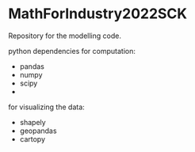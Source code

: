# MathForIndustry2022SCK

Repository for the modelling code.

python dependencies for computation:
- pandas
- numpy
- scipy
- 
for visualizing the data:
- shapely
- geopandas
- cartopy
